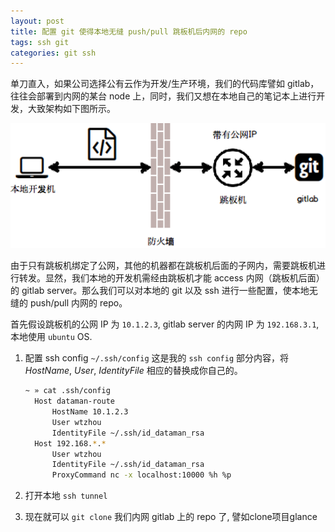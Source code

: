 ```yaml
---
layout: post
title: 配置 git 使得本地无缝 push/pull 跳板机后内网的 repo 
tags: ssh git
categories: git ssh
---
```


  单刀直入，如果公司选择公有云作为开发/生产环境，我们的代码库譬如 gitlab， 往往会部署到内网的某台 node 上，同时，我们又想在本地自己的笔记本上进行开发，大致架构如下图所示。

  <img src="/assets/git-push-intranet.png" style="width: 550px; height: 200px;" alt="开发环境架构"/>

  由于只有跳板机绑定了公网，其他的机器都在跳板机后面的子网内，需要跳板机进行转发。显然，我们本地的开发机需经由跳板机才能 access 内网（跳板机后面）的 gitlab server。那么我们可以对本地的 git 以及 ssh 进行一些配置，使本地无缝的 push/pull 内网的 repo。
  
  首先假设跳板机的公网 IP 为 `10.1.2.3`, gitlab server 的内网 IP 为 `192.168.3.1`, 本地使用 `ubuntu` OS.
  
  1. 配置 ssh config `~/.ssh/config`
      这是我的 `ssh config` 部分内容，将 *HostName*, *User*, *IdentityFile* 相应的替换成你自己的。

      ```bash
      ~ » cat .ssh/config
        Host dataman-route
            HostName 10.1.2.3
            User wtzhou
            IdentityFile ~/.ssh/id_dataman_rsa
        Host 192.168.*.*
            User wtzhou
            IdentityFile ~/.ssh/id_dataman_rsa
            ProxyCommand nc -x localhost:10000 %h %p
      ```

  2. 打开本地 `ssh tunnel`
  3. 现在就可以 `git clone` 我们内网 gitlab 上的 repo 了, 譬如clone项目glance
